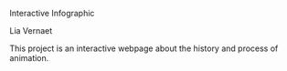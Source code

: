 Interactive Infographic

Lia Vernaet

This project is an interactive webpage about the history and process of animation.
